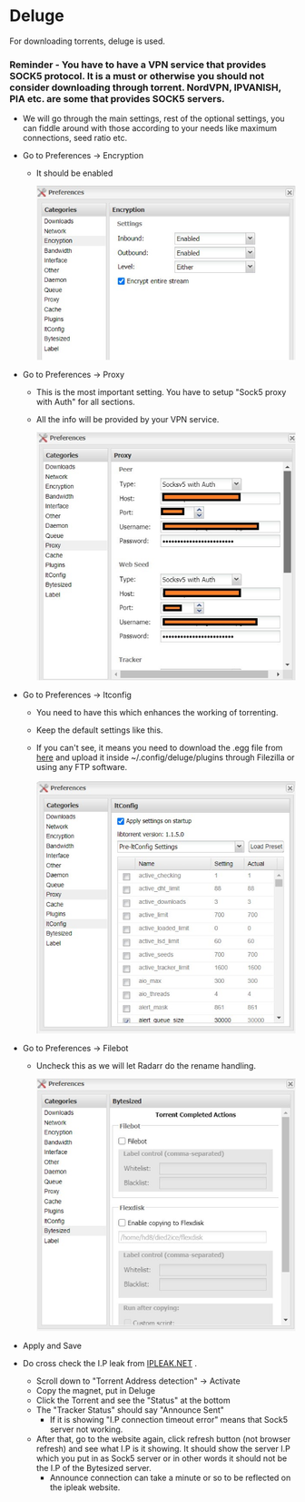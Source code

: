 # Deluge

For downloading torrents, deluge is used. 

### Reminder - You have to have a VPN service that provides SOCK5 protocol. It is a must or otherwise you should not consider downloading through torrent.  NordVPN, IPVANISH, PIA etc. are some that provides SOCK5 servers.

- We will go through the main settings, rest of the optional settings, you can fiddle around with those according to your needs like maximum connections, seed ratio etc.
- Go to Preferences -> Encryption
  - It should be enabled
  
    ![GitHub Logo](../images/delugeEncr.jpg)
- Go to Preferences -> Proxy
  - This is the most important setting. You have to setup "Sock5 proxy with Auth" for all sections.
  - All the info will be provided by your VPN service.
  
    ![GitHub Logo](../images/delugeProxy.jpg)
- Go to Preferences -> Itconfig
  - You need to have this which enhances the working of torrenting.
  
  - Keep the default settings like this. 
  
  - If you can't see, it means you need to download the .egg file from [here](https://github.com/ratanakvlun/deluge-ltconfig/releases/tag/v2.0.0) and upload it inside ~/.config/deluge/plugins through Filezilla or using any FTP software.
  
    ![GitHub Logo](../images/delugeItconfig.jpg)
- Go to Preferences -> Filebot
  - Uncheck this as we will let Radarr do the rename handling.
  
    ![GitHub Logo](../images/delugeFilebot.jpg)
  
- Apply and Save

- Do cross check the I.P leak from [IPLEAK.NET](https://ipleak.net/) . 
  - Scroll down to "Torrent Address detection" -> Activate
  - Copy the magnet, put in Deluge
  - Click the Torrent and see the "Status" at the bottom
  - The "Tracker Status" should say "Announce Sent"
    - If it is showing "I.P connection timeout error" means that Sock5 server not working.
  - After that, go to the website again, click refresh button (not browser refresh) and see what I.P is it showing. It should show the server I.P which you put in as Sock5 server or in other words it should not be the I.P of the Bytesized server.
    - Announce connection can take a minute or so to be reflected on the ipleak website.